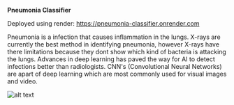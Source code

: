 **Pneumonia Classifier** 

Deployed using render: <https://pneumonia-classifier.onrender.com> 

Pneumonia is a infection that causes inflammation in the lungs. X-rays are currently the best method in identifying pneumonia, however X-rays have there limitations because they dont show which kind of bacteria is attacking the lungs. Advances in deep learning has paved the way for AI to detect infections better than radiologists. CNN's (Convolutional Neural Networks) are apart of deep learning which are most commonly used for visual images and video. 

![alt text](https://ujwlkarn.files.wordpress.com/2016/08/screen-shot-2016-08-07-at-4-59-29-pm.png?w=1493)
